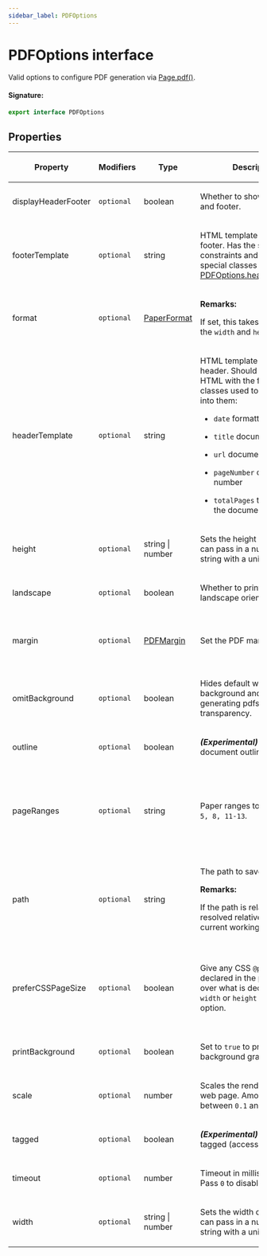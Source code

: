 ```yaml
---
sidebar_label: PDFOptions
---
```


# PDFOptions interface

Valid options to configure PDF generation via [Page.pdf()](./puppeteer.page.pdf.md).

#### Signature:

```typescript
export interface PDFOptions
```

## Properties

<table><thead><tr><th>

Property

</th><th>

Modifiers

</th><th>

Type

</th><th>

Description

</th><th>

Default

</th></tr></thead>
<tbody><tr><td>

<span id="displayheaderfooter">displayHeaderFooter</span>

</td><td>

`optional`

</td><td>

boolean

</td><td>

Whether to show the header and footer.

</td><td>

`false`

</td></tr>
<tr><td>

<span id="footertemplate">footerTemplate</span>

</td><td>

`optional`

</td><td>

string

</td><td>

HTML template for the print footer. Has the same constraints and support for special classes as [PDFOptions.headerTemplate](./puppeteer.pdfoptions.md#headertemplate).

</td><td>

</td></tr>
<tr><td>

<span id="format">format</span>

</td><td>

`optional`

</td><td>

[PaperFormat](./puppeteer.paperformat.md)

</td><td>

**Remarks:**

If set, this takes priority over the `width` and `height` options.

</td><td>

`letter`.

</td></tr>
<tr><td>

<span id="headertemplate">headerTemplate</span>

</td><td>

`optional`

</td><td>

string

</td><td>

HTML template for the print header. Should be valid HTML with the following classes used to inject values into them:

- `date` formatted print date

- `title` document title

- `url` document location

- `pageNumber` current page number

- `totalPages` total pages in the document

</td><td>

</td></tr>
<tr><td>

<span id="height">height</span>

</td><td>

`optional`

</td><td>

string \| number

</td><td>

Sets the height of paper. You can pass in a number or a string with a unit.

</td><td>

</td></tr>
<tr><td>

<span id="landscape">landscape</span>

</td><td>

`optional`

</td><td>

boolean

</td><td>

Whether to print in landscape orientation.

</td><td>

`false`

</td></tr>
<tr><td>

<span id="margin">margin</span>

</td><td>

`optional`

</td><td>

[PDFMargin](./puppeteer.pdfmargin.md)

</td><td>

Set the PDF margins.

</td><td>

`undefined` no margins are set.

</td></tr>
<tr><td>

<span id="omitbackground">omitBackground</span>

</td><td>

`optional`

</td><td>

boolean

</td><td>

Hides default white background and allows generating pdfs with transparency.

</td><td>

`false`

</td></tr>
<tr><td>

<span id="outline">outline</span>

</td><td>

`optional`

</td><td>

boolean

</td><td>

**_(Experimental)_** Generate document outline.

</td><td>

`false`

</td></tr>
<tr><td>

<span id="pageranges">pageRanges</span>

</td><td>

`optional`

</td><td>

string

</td><td>

Paper ranges to print, e.g. `1-5, 8, 11-13`.

</td><td>

The empty string, which means all pages are printed.

</td></tr>
<tr><td>

<span id="path">path</span>

</td><td>

`optional`

</td><td>

string

</td><td>

The path to save the file to.

**Remarks:**

If the path is relative, it's resolved relative to the current working directory.

</td><td>

`undefined`, which means the PDF will not be written to disk.

</td></tr>
<tr><td>

<span id="prefercsspagesize">preferCSSPageSize</span>

</td><td>

`optional`

</td><td>

boolean

</td><td>

Give any CSS `@page` size declared in the page priority over what is declared in the `width` or `height` or `format` option.

</td><td>

`false`, which will scale the content to fit the paper size.

</td></tr>
<tr><td>

<span id="printbackground">printBackground</span>

</td><td>

`optional`

</td><td>

boolean

</td><td>

Set to `true` to print background graphics.

</td><td>

`false`

</td></tr>
<tr><td>

<span id="scale">scale</span>

</td><td>

`optional`

</td><td>

number

</td><td>

Scales the rendering of the web page. Amount must be between `0.1` and `2`.

</td><td>

`1`

</td></tr>
<tr><td>

<span id="tagged">tagged</span>

</td><td>

`optional`

</td><td>

boolean

</td><td>

**_(Experimental)_** Generate tagged (accessible) PDF.

</td><td>

`true`

</td></tr>
<tr><td>

<span id="timeout">timeout</span>

</td><td>

`optional`

</td><td>

number

</td><td>

Timeout in milliseconds. Pass `0` to disable timeout.

</td><td>

`30_000`

</td></tr>
<tr><td>

<span id="width">width</span>

</td><td>

`optional`

</td><td>

string \| number

</td><td>

Sets the width of paper. You can pass in a number or a string with a unit.

</td><td>

</td></tr>
</tbody></table>
